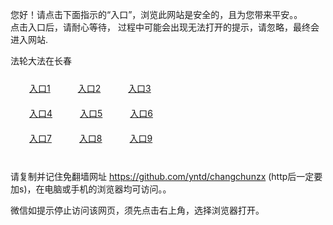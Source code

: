 您好！请点击下面指示的“入口”，浏览此网站是安全的，且为您带来平安。。 <br/>
点击入口后，请耐心等待， 过程中可能会出现无法打开的提示，请忽略，最终会进入网站. </br>

法轮大法在长春<br/>
<div style="padding:10px"><a style="margin:20px" target="_blank" href="https://dxagjcolz5lh3.cloudfront.net/2Qpsp?uvzby" id="ccLink1" rel="nofollow">入口1</a> <a target="_blank" style="margin:20px" href="https://d3ipsq7owkt56a.cloudfront.net/2Qpsp?tmbxu" id="ccLink2" rel="nofollow">入口2</a> <a style="margin:20px" target="_blank" href="https://d1o1v7s4z2m7ic.cloudfront.net/2Qpsp?cnnxxk" id="ccLink3" rel="nofollow">入口3</a></div>

<div style="padding:10px" ><a style="margin:20px" target="_blank" href="https://dxagjcolz5lh3.cloudfront.net/2Qpsp?uvzby" id="ccLink4" rel="nofollow">入口4</a> <a style="margin:20px" href="https://d3ipsq7owkt56a.cloudfront.net/2Qpsp?tmbxu" target="_blank" id="ccLink5" rel="nofollow">入口5</a> <a style="margin:20px" href="https://d1o1v7s4z2m7ic.cloudfront.net/2Qpsp?cnnxxk" target="_blank" id="ccLink6" rel="nofollow">入口6</a></div>

<div style="padding:10px"><a style="margin:20px" target="_blank" href="https://dxagjcolz5lh3.cloudfront.net/2Qpsp?uvzby" id="ccLink7" rel="nofollow">入口7</a> <a style="margin:20px" href="https://d3ipsq7owkt56a.cloudfront.net/2Qpsp?tmbxu" target="_blank" id="ccLink8" rel="nofollow">入口8</a> <a style="margin:20px" target="_blank" href="https://d1o1v7s4z2m7ic.cloudfront.net/2Qpsp?cnnxxk" id="ccLink9" rel="nofollow">入口9</a></div>

<br/>



请复制并记住免翻墙网址 https://github.com/yntd/changchunzx (http后一定要加s)，在电脑或手机的浏览器均可访问。。<br/>

微信如提示停止访问该网页，须先点击右上角，选择浏览器打开。
